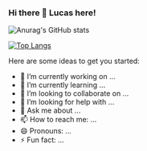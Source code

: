### Hi there 👋 Lucas here!

![Anurag's GitHub stats](https://github-readme-stats.vercel.app/api?username=lucasdark-ness&show_icons=true&theme=tokyonight)

[![Top Langs](https://github-readme-stats.vercel.app/api/top-langs/?username=lucasdark-ness&layout=compact)](https://github.com/lucasdark-ness/github-readme-stats)

Here are some ideas to get you started:

- 🔭 I’m currently working on ...
- 🌱 I’m currently learning ...
- 👯 I’m looking to collaborate on ...
- 🤔 I’m looking for help with ...
- 💬 Ask me about ...
- 📫 How to reach me: ...
- 😄 Pronouns: ...
- ⚡ Fun fact: ...
